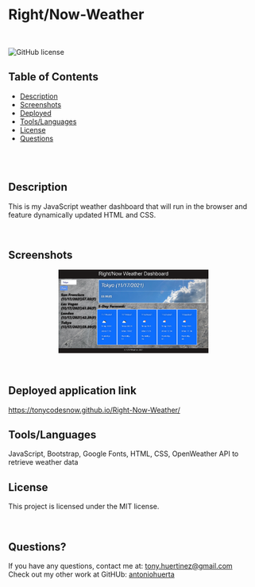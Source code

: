 # Right/Now-Weather
<br />

![GitHub license](https://img.shields.io/badge/license-MIT-55002b.svg) <br />

## Table of Contents 

- [Description](#description)
- [Screenshots](#screenshots)
- [Deployed](#deployedapplicationlink)
- [Tools/Languages](#tools/languages)
- [License](#license)
- [Questions](#questions)

<br />
<br />

## Description

This is my JavaScript weather dashboard that will run in the browser and feature dynamically updated HTML and CSS. <br />

<br />

## Screenshots


<p align="center"><img src="./assets/images/Weather.png" width="60%"></p>  <br /> 


## Deployed application link

https://tonycodesnow.github.io/Right-Now-Weather/  <br />

## Tools/Languages

JavaScript, Bootstrap, Google Fonts, HTML, CSS, OpenWeather API to retrieve weather data<br />


## License

  This project is licensed under the MIT license. <br />

  <br />

## Questions?

If you have any questions, contact me at: 
tony.huertinez@gmail.com  <br />
Check out my other work at GitHUb:
[antoniohuerta](https://github.com/Tonycodesnow) <br />
